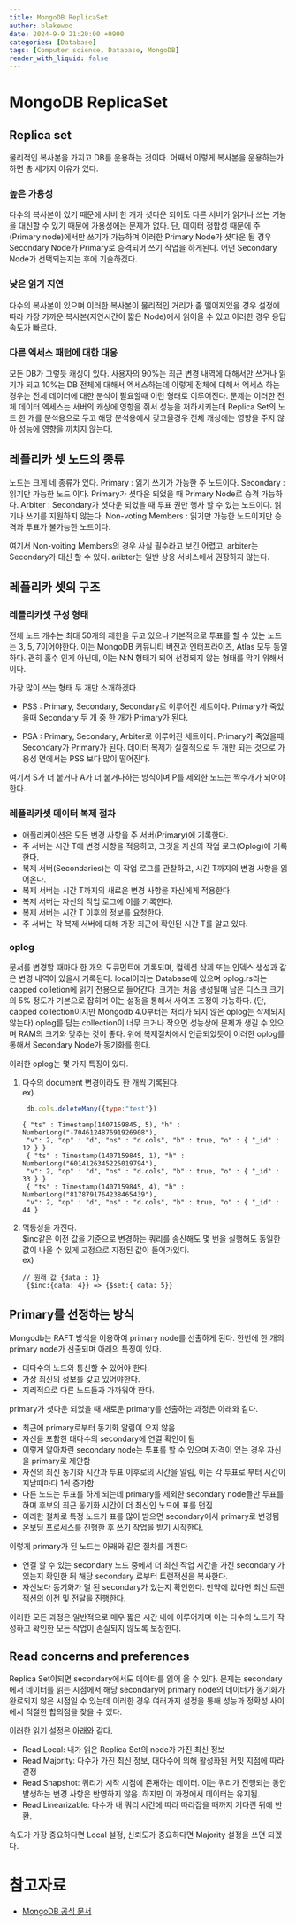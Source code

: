 ```yaml
---
title: MongoDB ReplicaSet
author: blakewoo
date: 2024-9-9 21:20:00 +0900
categories: [Database]
tags: [Computer science, Database, MongoDB]
render_with_liquid: false
---
```


# MongoDB ReplicaSet

## Replica set
물리적인 복사본을 가지고 DB를 운용하는 것이다.
어째서 이렇게 복사본을 운용하는가 하면 총 세가지 이유가 있다.
### 높은 가용성
다수의 복사본이 있기 때문에 서버 한 개가 셧다운 되어도 다른 서버가 읽거나 쓰는 기능을
대신할 수 있기 때문에 가용성에는 문제가 없다.
단, 데이터 정합성 때문에 주(Primary node)에서만 쓰기가 가능하며 이러한 Primary Node가
셧다운 될 경우 Secondary Node가 Primary로 승격되어 쓰기 작업을 하게된다.
어떤 Secondary Node가 선택되는지는 후에 기술하겠다.

### 낮은 읽기 지연
다수의 복사본이 있으며 이러한 복사본이 물리적인 거리가 좀 떨어져있을 경우
설정에 따라 가장 가까운 복사본(지연시간이 짧은 Node)에서 읽어올 수 있고
이러한 경우 응답 속도가 빠르다.

### 다른 엑세스 패턴에 대한 대응
모든 DB가 그렇듯 캐싱이 있다. 사용자의 90%는 최근 변경 내역에 대해서만 쓰거나 읽기가 되고
10%는 DB 전체에 대해서 엑세스하는데 이렇게 전체에 대해서 엑세스 하는 경우는 전체 데이터에 대한
분석이 필요할때 이런 형태로 이루어진다. 문제는 이러한 전체 데이터 엑세스는 서버의 캐싱에 영향을 줘서
성능을 저하시키는데 Replica Set의 노드 한 개를 분석용으로 두고 해당 분석용에서 갖고올경우
전체 캐싱에는 영향을 주지 않아 성능에 영향을 끼치지 않는다.

## 레플리카 셋 노드의 종류
노드는 크게 네 종류가 있다.
Primary : 읽기 쓰기가 가능한 주 노드이다.
Secondary : 읽기만 가능한 노드 이다. Primary가 셧다운 되었을 때 Primary Node로 승격 가능하다.
Arbiter : Secondary가 셧다운 되었을 때 투표 권만 행사 할 수 있는 노드이다. 읽기나 쓰기를 지원하지 않는다.
Non-voting Members : 읽기만 가능한 노드이지만 승격과 투표가 불가능한 노드이다.

여기서 Non-voiting Members의 경우 사실 필수라고 보긴 어렵고, arbiter는 Secondary가 대신 할 수 있다.
aribter는 일반 상용 서비스에서 권장하지 않는다.

## 레플리카 셋의 구조

### 레플리카셋 구성 형태
전체 노드 개수는 최대 50개의 제한을 두고 있으나 기본적으로 투표를 할 수 있는 노드는 3, 5, 7이어야한다.
이는 MongoDB 커뮤니티 버전과 엔터프라이즈, Atlas 모두 동일하다.
괜히 홀수 인게 아닌데, 이는 N:N 형태가 되어 선정되지 않는 형태를 막기 위해서이다.

가장 많이 쓰는 형태 두 개만 소개하겠다.

- PSS : Primary, Secondary, Secondary로 이루어진 세트이다. Primary가 죽었을때 Secondary 두 개 중
  한 개가 Primary가 된다.

- PSA : Primary, Secondary, Arbiter로 이루어진 세트이다. Primary가 죽었을때 Secondary가 Primary가 된다.
  데이터 복제가 실질적으로 두 개만 되는 것으로 가용성 면에서는 PSS 보다 많이 떨어진다.

여기서 S가 더 붙거나 A가 더 붙거나하는 방식이며 P를 제외한 노드는 짝수개가 되어야한다.

### 레플리카셋 데이터 복제 절차
- 애플리케이션은 모든 변경 사항을 주 서버(Primary)에 기록한다.
- 주 서버는 시간 T에 변경 사항을 적용하고, 그것을 자신의 작업 로그(Oplog)에 기록한다.
- 복제 서버(Secondaries)는 이 작업 로그를 관찰하고, 시간 T까지의 변경 사항을 읽어온다.
- 복제 서버는 시간 T까지의 새로운 변경 사항을 자신에게 적용한다.
- 복제 서버는 자신의 작업 로그에 이를 기록한다.
- 복제 서버는 시간 T 이후의 정보를 요청한다.
- 주 서버는 각 복제 서버에 대해 가장 최근에 확인된 시간 T를 알고 있다.

### oplog
문서를 변경할 때마다 한 개의 도큐먼트에 기록되며, 컬렉션 삭제 또는 인덱스 생성과 같은 변경 내역이 있을시 기록된다.
local이라는 Database에 있으며 oplog.rs라는 capped colletion에 읽기 전용으로 들어간다.
크기는 처음 생성될때 남은 디스크 크기의 5% 정도가 기본으로 잡히며 이는 설정을 통해서 사이즈 조정이 가능하다.
(단, capped collection이지만 Mongodb 4.0부터는 처리가 되지 않은 oplog는 삭제되지 않는다)
oplog를 담는 collection이 너무 크거나 작으면 성능상에 문제가 생길 수 있으며 RAM의 크기와 맞추는 것이 좋다.
위에 복제절차에서 언급되었듯이 이러한 oplog를 통해서 Secondary Node가 동기화를 한다.

이러한 oplog는 몇 가지 특징이 있다.

1. 다수의 document 변경이라도 한 개씩 기록된다.   
   ex)
   ```javascript
    db.cols.deleteMany({type:"test"})
   ```
   ```
   { "ts" : Timestamp(1407159845, 5), "h" : NumberLong("-704612487691926908"), 
    "v": 2, "op" : "d", "ns" : "d.cols", "b" : true, "o" : { "_id" : 12 } }
    { "ts" : Timestamp(1407159845, 1), "h" : NumberLong("6014126345225019794"),
    "v": 2, "op" : "d", "ns" : "d.cols", "b" : true, "o" : { "_id" : 33 } }
    { "ts" : Timestamp(1407159845, 4), "h" : NumberLong("8178791764238465439"),
    "v": 2, "op" : "d", "ns" : "d.cols", "b" : true, "o" : { "_id" : 44 }
   ```

2. 멱등성을 가진다.   
   $inc같은 이전 값을 기준으로 변경하는 쿼리를 송신해도 몇 번을 실행해도 동일한 값이 나올 수 있게
   고정으로 지정된 값이 들어가있다.   
   ex)
   ```
   // 원래 값 {data : 1}
    {$inc:{data: 4}} => {$set:{ data: 5}}
   ```

## Primary를 선정하는 방식
Mongodb는 RAFT 방식을 이용하여 primary node를 선출하게 된다.
한번에 한 개의 primary node가 선출되며 아래의 특징이 있다.
- 대다수의 노드와 통신할 수 있어야 한다.
- 가장 최신의 정보를 갖고 있어야한다.
- 지리적으로 다른 노드들과 가까워야 한다.

primary가 셧다운 되었을 때 새로운 primary를 선출하는 과정은 아래와 같다.

- 최근에 primary로부터 동기화 알림이 오지 않음
- 자신을 포함한 대다수의 secondary에 연결 확인이 됨
- 이렇게 알아차린 secondary node는 투표를 할 수 있으며 자격이 있는 경우 자신을 primary로 제안함
- 자신의 최신 동기화 시간과 투표 이후로의 시간을 알림, 이는 각 투표로 부터 시간이 지날때마다 1씩 증가함
- 다른 노드는 투표를 하게 되는데 primary를 제외한 secondary node들만 투표를 하며 후보의 최근 동기화 시간이 더 최신인 노드에 표를 던짐
- 이러한 절차로 특정 노드가 표를 많이 받으면 secondary에서 primary로 변경됨
- 온보딩 프로세스를 진행한 후 쓰기 작업을 받기 시작한다.

이렇게 primary가 된 노드는 아래와 같은 절차를 거친다
- 연결 할 수 있는 secondary 노드 중에서 더 최신 작업 시간을 가진 secondary 가 있는지 확인한 뒤 해당 secondary 로부터 트랜잭션을 복사한다.
- 자신보다 동기화가 덜 된 secondary가 있는지 확인한다. 만약에 있다면 최신 트랜잭션의 이전 및 전달을 진행한다.

이러한 모든 과정은 일반적으로 매우 짧은 시간 내에 이루어지며
이는 다수의 노드가 작성하고 확인한 모든 작업이 손실되지 않도록 보장한다.

## Read concerns and preferences
Replica Set이되면 secondary에서도 데이터를 읽어 올 수 있다. 문제는 secondary에서 데이터를 읽는 시점에서
해당 secondary에 primary node의 데이터가 동기화가 완료되지 않은 시점일 수 있는데 이러한 경우 여러가지 설정을
통해 성능과 정확성 사이에서 적절한 합의점을 찾을 수 있다.

이러한 읽기 설정은 아래와 같다.
- Read Local: 내가 읽은 Replica Set의 node가 가진 최신 정보
- Read Majority: 다수가 가진 최신 정보, 대다수에 의해 활성화된 커밋 지점에 따라 결정
- Read Snapshot: 쿼리가 시작 시점에 존재하는 데이터. 이는 쿼리가 진행되는 동안 발생하는 변경 사항은 반영하지 않음. 하지만 이 과정에서 데이터는 유지됨.
- Read Linearizable: 다수가 내 쿼리 시간에 따라 따라잡을 때까지 기다린 뒤에 반환.

속도가 가장 중요하다면 Local 설정, 신뢰도가 중요하다면 Majority 설정을 쓰면 되겠다.


# 참고자료
- [MongoDB 공식 문서](https://www.mongodb.com/ko-kr/docs/manual/core/document/)

